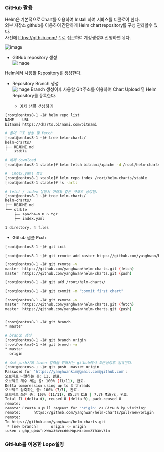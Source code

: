 ### GitHub 활용 
Helm은 기본적으로 Chart를 이용하여 Install 하여 서비스를 디플로이 한다.  
외부 저장소 github를 이용하여 간단하게  Helm chart repository를 구성 관리할수 있다.  
사전에  https://github.com/ 으로 접근하여 계정생성후 진행하면 된다.  

![image](https://user-images.githubusercontent.com/39255123/157247381-66c23137-9f7f-4c08-b676-02902161396b.png)

- GitHub repository 생성  
![image](https://user-images.githubusercontent.com/39255123/157247967-133915b5-49c5-4694-a176-f0ee222bb976.png)

Helm에서 사용할 Repository를 생성한다. 

- Repository Branch 생성  
![image](https://user-images.githubusercontent.com/39255123/157248988-9ae9a8d3-03f0-469f-a8c3-dd3eead99d53.png)
Branch 생성이후 사용할 Git 주소를 이용하여 Chart Upload 및 Helm Repository를 등록한다.  


  - 예제 샘플 생성하기  
```bash
[root@centos8-1 ~]# helm repo list
NAME    URL                               
bitnami https://charts.bitnami.com/bitnami

# 폴더 구조 생성 및 fetch
[root@centos8-1 ~]# tree helm-charts/
helm-charts/
├── README.md
└── stable

# 예제 download
[root@centos8-1 stable]# helm fetch bitnami/apache -d /root/helm-charts/stable/

#  index.yaml 생성
[root@centos8-1 stable]# helm repo index /root/helm-charts/stable
[root@centos8-1 stable]# ls -artl

# fetch / index 실행시 아래와 같은 구조로 생성됨.
[root@centos8-1 ~]# tree helm-charts/
helm-charts/
├── README.md
└── stable
    ├── apache-9.0.6.tgz
    ├── index.yaml

1 directory, 4 files

```

- Github 샘플 Push 
```bash
[root@centos8-1 ~]# git init

[root@centos8-1 ~]# git remote add master https://github.com/yanghwan/helm-charts.git

[root@centos8-1 ~]# git remote -v
master  https://github.com/yanghwan/helm-charts.git (fetch)
master  https://github.com/yanghwan/helm-charts.git (push)

[root@centos8-1 ~]# git add /root/helm-charts/

[root@centos8-1 ~]# git commit -m "commit first chart"

[root@centos8-1 ~]# git remote -v
master  https://github.com/yanghwan/helm-charts.git (fetch)
master  https://github.com/yanghwan/helm-charts.git (push)


[root@centos8-1 ~]# git branch
* master

# branch 생성 
[root@centos8-1 ~]# git branch origin
[root@centos8-1 ~]# git branch -a
* master
  origin
  
# 소스 push시에 token 입력을 위해서는 github에서 토큰생성후 입력한다.    
[root@centos8-1 ~]# git push  master origin 
Password for 'https://yanghwankim@gmail.com@github.com': 
오브젝트 나열하는 중: 11, 완료.
오브젝트 개수 세는 중: 100% (11/11), 완료.
Delta compression using up to 3 threads
오브젝트 압축하는 중: 100% (7/7), 완료.
오브젝트 쓰는 중: 100% (11/11), 85.34 KiB | 7.76 MiB/s, 완료.
Total 11 (delta 0), reused 0 (delta 0), pack-reused 0
remote: 
remote: Create a pull request for 'origin' on GitHub by visiting:
remote:      https://github.com/yanghwan/helm-charts/pull/new/origin
remote: 
To https://github.com/yanghwan/helm-charts.git
 * [new branch]      origin -> origin
token : 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
```


### GitHub를 이용한 Lopo설정

